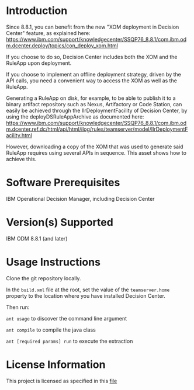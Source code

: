 Introduction
==============
Since 8.8.1, you can  benefit from the new "XOM deployment in Decision Center" feature, as explained here:
https://www.ibm.com/support/knowledgecenter/SSQP76_8.8.1/com.ibm.odm.dcenter.deploy/topics/con_deploy_xom.html

If you choose to do so, Decision Center includes both the XOM and the RuleApp upon deployment.

If you choose to implement an offline deployment strategy, driven by the API calls, you need a convenient way to access the XOM as well as the RuleApp.

Generating a RuleApp on disk, for example, to be able to publish it to a binary artifact repository such as Nexus, Artifactory or Code Station, can easily be achieved through the IlrDeploymentFacility of Decision Center, by using the deployDSRuleAppArchive as documented here:
https://www.ibm.com/support/knowledgecenter/SSQP76_8.8.1/com.ibm.odm.dcenter.ref.dc/html/api/html/ilog/rules/teamserver/model/IlrDeploymentFacility.html

However, downloading a copy of the XOM that was used to generate said RuleApp requires using several APIs in sequence. This asset shows how to achieve this.


Software Prerequisites
========================
IBM Operational Decision Manager, including Decision Center

Version(s) Supported
======================
IBM ODM 8.8.1 (and later)

Usage Instructions
===================
Clone the git repository locally.

In the `build.xml` file at the root, set the value of the `teamserver.home` property to the location where you have installed Decision Center.

Then run:

`ant usage` to discover the command line argument

`ant compile` to compile the java class

`ant [required params] run` to execute the extraction



License Information
====================
This project is licensed as specified in this [file](https://hub.jazz.net/project/gmolines/dc-xom-extractor/overview#https://hub.jazz.net/git/gmolines%252Fdc-xom-extractor/contents/master/IBMLicense.txt)
